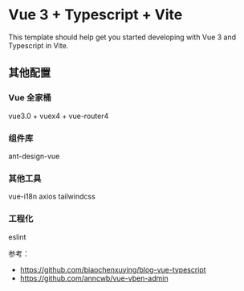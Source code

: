 # Vue 3 + Typescript + Vite

This template should help get you started developing with Vue 3 and Typescript in Vite.

## 其他配置

### Vue 全家桶

vue3.0 + vuex4 + vue-router4

### 组件库

ant-design-vue

### 其他工具

vue-i18n
axios
tailwindcss

### 工程化

eslint

参考：

* <https://github.com/biaochenxuying/blog-vue-typescript>
* <https://github.com/anncwb/vue-vben-admin>
